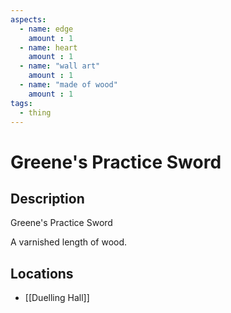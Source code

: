 ```yaml
---
aspects: 
  - name: edge
    amount : 1
  - name: heart
    amount : 1
  - name: "wall art"
    amount : 1
  - name: "made of wood"
    amount : 1
tags:
  - thing
---
```


# Greene's Practice Sword

## Description
Greene's Practice Sword

A varnished length of wood.
## Locations
- [[Duelling Hall]]